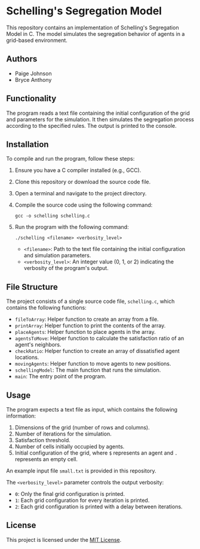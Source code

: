 # Schelling's Segregation Model

This repository contains an implementation of Schelling's Segregation Model in C. The model simulates the segregation behavior of agents in a grid-based environment.

## Authors

- Paige Johnson
- Bryce Anthony

## Functionality

The program reads a text file containing the initial configuration of the grid and parameters for the simulation. It then simulates the segregation process according to the specified rules. The output is printed to the console.

## Installation

To compile and run the program, follow these steps:

1. Ensure you have a C compiler installed (e.g., GCC).
2. Clone this repository or download the source code file.
3. Open a terminal and navigate to the project directory.
4. Compile the source code using the following command:

   ```shell
   gcc -o schelling schelling.c
   ```

5. Run the program with the following command:

   ```shell
   ./schelling <filename> <verbosity_level>
   ```

   - `<filename>`: Path to the text file containing the initial configuration and simulation parameters.
   - `<verbosity_level>`: An integer value (0, 1, or 2) indicating the verbosity of the program's output.

## File Structure

The project consists of a single source code file, `schelling.c`, which contains the following functions:

- `fileToArray`: Helper function to create an array from a file.
- `printArray`: Helper function to print the contents of the array.
- `placeAgents`: Helper function to place agents in the array.
- `agentsToMove`: Helper function to calculate the satisfaction ratio of an agent's neighbors.
- `checkRatio`: Helper function to create an array of dissatisfied agent locations.
- `movingAgents`: Helper function to move agents to new positions.
- `schellingModel`: The main function that runs the simulation.
- `main`: The entry point of the program.

## Usage

The program expects a text file as input, which contains the following information:

1. Dimensions of the grid (number of rows and columns).
2. Number of iterations for the simulation.
3. Satisfaction threshold.
4. Number of cells initially occupied by agents.
5. Initial configuration of the grid, where `$` represents an agent and `.` represents an empty cell.

An example input file `small.txt` is provided in this repository.

The `<verbosity_level>` parameter controls the output verbosity:
- `0`: Only the final grid configuration is printed.
- `1`: Each grid configuration for every iteration is printed.
- `2`: Each grid configuration is printed with a delay between iterations.

## License

This project is licensed under the [MIT License](LICENSE).
